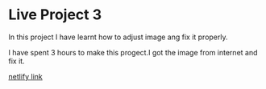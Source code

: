 
# Live Project 3

In this project I have learnt how to adjust image ang fix it properly.

I have spent 3 hours to make this progect.I got the image from internet and fix it.

[netlify link](https://live-project-justice.netlify.app/)